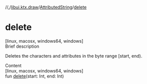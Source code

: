 //[.](../../index.md)/[libui.ktx.draw](../index.md)/[AttributedString](index.md)/[delete](delete.md)



# delete  
[linux, macosx, windows64, windows]  
Brief description  


Deletes the characters and attributes in the byte range \[start, end).

  
  
  
Content  
[linux, macosx, windows64, windows]  
fun [delete](delete.md)(start: Int, end: Int)  



